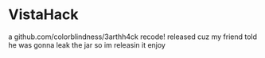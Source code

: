 # VistaHack
a github.com/colorblindness/3arthh4ck recode!
released cuz my friend told he was gonna leak the jar so im releasin it
enjoy
